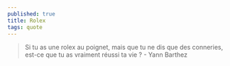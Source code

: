 ```yaml
---
published: true
title: Rolex
tags: quote
---
```

> Si tu as une rolex au poignet, mais que tu ne dis que des conneries, est-ce que tu as vraiment réussi ta vie ? - Yann Barthez
